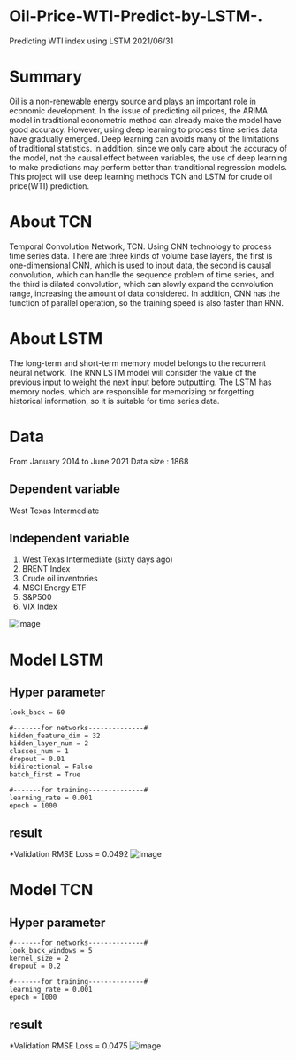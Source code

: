 # Oil-Price-WTI-Predict-by-LSTM-.
Predicting WTI index using LSTM 2021/06/31

# Summary
  Oil is a non-renewable energy source and plays an important role in economic development. In the issue of predicting oil prices, the ARIMA model in traditional econometric method can already make the model have good accuracy. However, using deep learning to process time series data have gradually emerged. Deep learning can avoids many of the limitations of traditional statistics. In addition, since we only care about the accuracy of the model, not the causal effect between variables, the use of deep learning to make predictions may perform better than tranditional regression models. This project will use deep learning methods TCN and LSTM for crude oil price(WTI) prediction.
  
  
# About TCN
  Temporal Convolution Network, TCN. Using CNN technology to process time series data. There are three kinds of volume base layers, the first is one-dimensional CNN, which is used to input data, the second is causal convolution, which can handle the sequence problem of time series, and the third is dilated convolution, which can slowly expand the convolution range, increasing the amount of data considered. In addition, CNN has the function of parallel operation, so the training speed is also faster than RNN.

# About LSTM
  The long-term and short-term memory model belongs to the recurrent neural network. The RNN LSTM model will consider the value of the previous input to weight the next input before outputting. The LSTM has memory nodes, which are responsible for memorizing or forgetting historical information, so it is suitable for time series data.
  
# Data
  From January 2014 to June 2021
  Data size : 1868
  
## Dependent variable
  West Texas Intermediate

## Independent variable
  1. West Texas Intermediate (sixty days ago)
  2. BRENT Index
  3. Crude oil inventories
  4. MSCI Energy ETF
  5. S&P500
  6. VIX Index

![image](https://user-images.githubusercontent.com/71583821/153644611-fc34555e-73dc-468a-9f2a-e9e655fbdfea.png)


# Model LSTM

## Hyper parameter
  
    look_back = 60 
    
    #-------for networks--------------#
    hidden_feature_dim = 32 
    hidden_layer_num = 2
    classes_num = 1
    dropout = 0.01
    bidirectional = False
    batch_first = True
    
    #-------for training--------------#
    learning_rate = 0.001
    epoch = 1000

## result
  *Validation RMSE Loss = 0.0492
  ![image](https://user-images.githubusercontent.com/71583821/153667271-561d25f2-d4c6-424b-8bd3-e2ad16929ffc.png)



# Model TCN 

## Hyper parameter
    #-------for networks--------------#
    look_back_windows = 5 
    kernel_size = 2
    dropout = 0.2

    #-------for training--------------#
    learning_rate = 0.001
    epoch = 1000

## result
  *Validation RMSE Loss = 0.0475
  ![image](https://user-images.githubusercontent.com/71583821/153667640-9d33e3ee-03ae-40f6-a413-4e7a45c6cf36.png)
  
  
